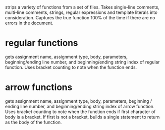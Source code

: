 strips a variety of functions from a set of files. Takes single-line comments, multi-line comments, strings, regular expressions and template literals into consideration. Captures the true function 100% of the time if there are no errors in the document.

# regular functions

gets assignment name, assignment type, body, parameters, beginning/ending line number, and beginning/ending string index of regular function. Uses bracket counting to note when the function ends.

# arrow functions

gets assignment name, assignment type, body, parameters, beginning / ending line number, and beginning/ending string index of arrow function. Uses bracket counting to note when the function ends if first character of body is a bracket. If first is not a bracket, builds a single statement to return as the body of the function.
